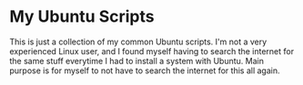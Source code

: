 # My Ubuntu Scripts
This is just a collection of my common Ubuntu scripts. I'm not a very experienced Linux user, and I found myself having to search the internet for the same stuff everytime I had to install a system with Ubuntu. Main purpose is for myself to not have to search the internet for this all again.
